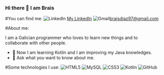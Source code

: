### Hi there 👋 I am Brais

<!--
**braisd11/braisd11** is a ✨ _special_ ✨ repository because its `README.md` (this file) appears on your GitHub profile.

Here are some ideas to get you started:

- 🔭 I’m currently working on ...
- 🌱 I’m currently learning ...
- 👯 I’m looking to collaborate on ...
- 🤔 I’m looking for help with ...
- 💬 Ask me about ...
- 📫 How to reach me: ...
- 😄 Pronouns: ...
- ⚡ Fun fact: ...
-->

#You can find me:
![LinkedIn](https://img.shields.io/badge/LinkedIn-0077B5?style=for-the-badge&logo=linkedin&logoColor=white) [My LinkedIn](www.linkedin.com/in/brais-díaz-rodríguez-2105471b7)
![Gmail](https://img.shields.io/badge/Gmail-D14836?style=for-the-badge&logo=gmail&logoColor=white)braisdiaz97@gmail.com

#About me:

I am a Galician programmer who loves to learn new things and to collaborate with other people.

- 🌱 Now I am learning Kotlin and I am improving my Java knowledges.
- 💬 Ask what you want to know about me.

#Some technologies I use:
![HTML5](https://img.shields.io/badge/HTML5-E34F26?style=for-the-badge&logo=html5&logoColor=white) ![MySQL](https://img.shields.io/badge/MySQL-005C84?style=for-the-badge&logo=mysql&logoColor=white) ![CSS3](https://img.shields.io/badge/CSS3-1572B6?style=for-the-badge&logo=css3&logoColor=white) ![Kotlin](https://img.shields.io/badge/Kotlin-0095D5?&style=for-the-badge&logo=kotlin&logoColor=white) ![GitHub](https://img.shields.io/badge/GitHub-100000?style=for-the-badge&logo=github&logoColor=white)
